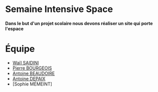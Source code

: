 # Semaine Intensive Space

#### Dans le but d'un projet scolaire nous devons réaliser un site qui porte l'espace

# Équipe

  * [Waïl SAIDINI](https://github.com/wail-s)
  * [Pierre BOURGEOIS](https://github.com/Sopaa)
  * [Antoine BEAUDOIRE](https://github.com/Otokamae)
  * [Antoine DEPAIX](https://github.com/Nogao)
  * [Sophie MÉMEINT]
